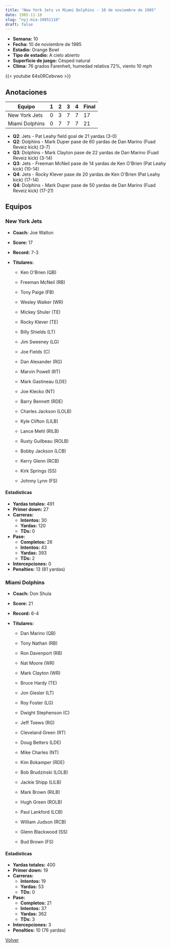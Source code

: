 ```yaml
---
title: "New York Jets vs Miami Dolphins - 10 de noviembre de 1985"
date: 1985-11-10
slug: "nyj-mia-19851110"
draft: false
---
```


- **Semana:** 10
- **Fecha:** 10 de noviembre de 1985
- **Estadio:** Orange Bowl
- **Tipo de estadio:** A cielo abierto
- **Superficie de juego:** Césped natural
- **Clima:** 76 grados Farenheit, humedad relativa 72%, viento 10 mph


{{< youtube 64s0RCebvwo >}}


## Anotaciones
| Equipo | 1 | 2 | 3 | 4 | Final |
|--------|---|---|---|---|-------|
| New York Jets  | 0 | 3 | 7 | 7  | 17 |
| Miami Dolphins  | 0 | 7 | 7 | 7  | 21 |
- **Q2**: Jets - Pat Leahy field goal de 21 yardas (3-0)
- **Q2**: Dolphins - Mark Duper pase de 60 yardas de Dan Marino (Fuad Reveiz kick) (3-7)
- **Q3**: Dolphins - Mark Clayton pase de 22 yardas de Dan Marino (Fuad Reveiz kick) (3-14)
- **Q3**: Jets - Freeman McNeil pase de 14 yardas de Ken O'Brien (Pat Leahy kick) (10-14)
- **Q4**: Jets - Rocky Klever pase de 20 yardas de Ken O'Brien (Pat Leahy kick) (17-14)
- **Q4**: Dolphins - Mark Duper pase de 50 yardas de Dan Marino (Fuad Reveiz kick) (17-21)


## Equipos


### New York Jets
* **Coach:** Joe Walton
* **Score:** 17
* **Record:** 7-3
* **Titulares:** 

  * Ken O'Brien (QB) 

  * Freeman McNeil (RB) 

  * Tony Paige (FB) 

  * Wesley Walker (WR) 

  * Mickey Shuler (TE) 

  * Rocky Klever (TE) 

  * Billy Shields (LT) 

  * Jim Sweeney (LG) 

  * Joe Fields (C) 

  * Dan Alexander (RG) 

  * Marvin Powell (RT) 

  * Mark Gastineau (LDE) 

  * Joe Klecko (NT) 

  * Barry Bennett (RDE) 

  * Charles Jackson (LOLB) 

  * Kyle Clifton (LILB) 

  * Lance Mehl (RILB) 

  * Rusty Guilbeau (ROLB) 

  * Bobby Jackson (LCB) 

  * Kerry Glenn (RCB) 

  * Kirk Springs (SS) 

  * Johnny Lynn (FS) 

#### Estadísticas
* **Yardas totales:** 491
* **Primer down:** 27
* **Carreras:**
  * **Intentos:** 30
  * **Yardas:** 120
  * **TDs:** 0
* **Pase:**
  * **Completos:** 26
  * **Intentos:** 43
  * **Yardas:** 393
  * **TDs:** 2
* **Intercepciones:** 0
* **Penalties:** 13 (81 yardas)

### Miami Dolphins
* **Coach:** Don Shula
* **Score:** 21
* **Record:** 6-4
* **Titulares:** 

  * Dan Marino (QB) 

  * Tony Nathan (RB) 

  * Ron Davenport (RB) 

  * Nat Moore (WR) 

  * Mark Clayton (WR) 

  * Bruce Hardy (TE) 

  * Jon Giesler (LT) 

  * Roy Foster (LG) 

  * Dwight Stephenson (C) 

  * Jeff Toews (RG) 

  * Cleveland Green (RT) 

  * Doug Betters (LDE) 

  * Mike Charles (NT) 

  * Kim Bokamper (RDE) 

  * Bob Brudzinski (LOLB) 

  * Jackie Shipp (LILB) 

  * Mark Brown (RILB) 

  * Hugh Green (ROLB) 

  * Paul Lankford (LCB) 

  * William Judson (RCB) 

  * Glenn Blackwood (SS) 

  * Bud Brown (FS) 

#### Estadísticas
* **Yardas totales:** 400
* **Primer down:** 19
* **Carreras:**
  * **Intentos:** 19
  * **Yardas:** 53
  * **TDs:** 0
* **Pase:**
  * **Completos:** 21
  * **Intentos:** 37
  * **Yardas:** 362
  * **TDs:** 3
* **Intercepciones:** 3
* **Penalties:** 10 (76 yardas)


[Volver](/historia/1985)
